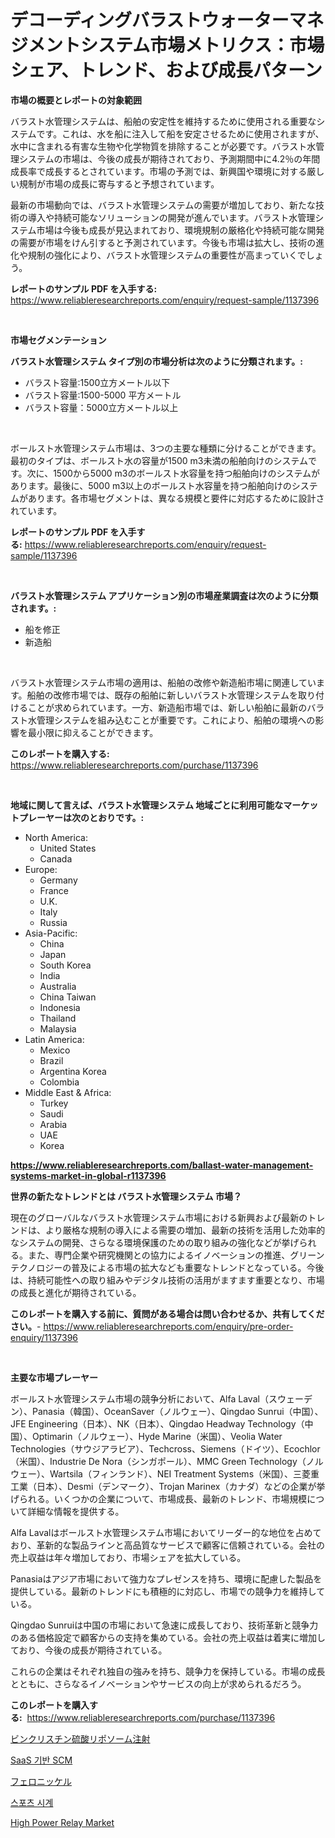 <p><h1>デコーディングバラストウォーターマネジメントシステム市場メトリクス：市場シェア、トレンド、および成長パターン</h1></p><p><strong>市場の概要とレポートの対象範囲</strong></p>
<p><p>バラスト水管理システムは、船舶の安定性を維持するために使用される重要なシステムです。これは、水を船に注入して船を安定させるために使用されますが、水中に含まれる有害な生物や化学物質を排除することが必要です。バラスト水管理システムの市場は、今後の成長が期待されており、予測期間中に4.2％の年間成長率で成長するとされています。市場の予測では、新興国や環境に対する厳しい規制が市場の成長に寄与すると予想されています。</p><p>最新の市場動向では、バラスト水管理システムの需要が増加しており、新たな技術の導入や持続可能なソリューションの開発が進んでいます。バラスト水管理システム市場は今後も成長が見込まれており、環境規制の厳格化や持続可能な開発の需要が市場をけん引すると予測されています。今後も市場は拡大し、技術の進化や規制の強化により、バラスト水管理システムの重要性が高まっていくでしょう。</p></p>
<p><strong>レポートのサンプル PDF を入手する:</strong> <a href="https://www.reliableresearchreports.com/enquiry/request-sample/1137396">https://www.reliableresearchreports.com/enquiry/request-sample/1137396</a></p>
<p>&nbsp;</p>
<p><strong>市場セグメンテーション</strong></p>
<p><strong>バラスト水管理システム タイプ別の市場分析は次のように分類されます。:</strong></p>
<p><ul><li>バラスト容量:1500立方メートル以下</li><li>バラスト容量:1500-5000 平方メートル</li><li>バラスト容量：5000立方メートル以上</li></ul></p>
<p>&nbsp;</p>
<p><p>ボールスト水管理システム市場は、3つの主要な種類に分けることができます。最初のタイプは、ボールスト水の容量が1500 m3未満の船舶向けのシステムです。次に、1500から5000 m3のボールスト水容量を持つ船舶向けのシステムがあります。最後に、5000 m3以上のボールスト水容量を持つ船舶向けのシステムがあります。各市場セグメントは、異なる規模と要件に対応するために設計されています。</p></p>
<p><strong>レポートのサンプル PDF を入手する:</strong>&nbsp;<a href="https://www.reliableresearchreports.com/enquiry/request-sample/1137396">https://www.reliableresearchreports.com/enquiry/request-sample/1137396</a></p>
<p>&nbsp;</p>
<p><strong> バラスト水管理システム アプリケーション別の市場産業調査は次のように分類されます。:</strong></p>
<p><ul><li>船を修正</li><li>新造船</li></ul></p>
<p>&nbsp;</p>
<p><p>バラスト水管理システム市場の適用は、船舶の改修や新造船市場に関連しています。船舶の改修市場では、既存の船舶に新しいバラスト水管理システムを取り付けることが求められています。一方、新造船市場では、新しい船舶に最新のバラスト水管理システムを組み込むことが重要です。これにより、船舶の環境への影響を最小限に抑えることができます。</p></p>
<p><strong>このレポートを購入する:</strong>&nbsp; <a href="https://www.reliableresearchreports.com/purchase/1137396">https://www.reliableresearchreports.com/purchase/1137396</a></p>
<p>&nbsp;</p>
<p><strong>地域に関して言えば、バラスト水管理システム 地域ごとに利用可能なマーケットプレーヤーは次のとおりです。:</strong></p>
<p><ul>
    <li>
        North America:
        <ul>
            <li>United States</li>
            <li>Canada</li>
        </ul>
    </li>
    <li>
        Europe:
        <ul>
            <li>Germany</li>
            <li>France</li>
            <li>U.K.</li>
            <li>Italy</li>
            <li>Russia</li>
        </ul>
    </li>
    <li>
        Asia-Pacific:
        <ul>
            <li>China</li>
            <li>Japan</li>
            <li>South Korea</li>
            <li>India</li>
            <li>Australia</li>
            <li>China Taiwan</li>
            <li>Indonesia</li>
            <li>Thailand</li>
            <li>Malaysia</li>
        </ul>
    </li>
    <li>
        Latin America:
        <ul>
            <li>Mexico</li>
            <li>Brazil</li>
            <li>Argentina Korea</li>
            <li>Colombia</li>
        </ul>
    </li>
    <li>
        Middle East & Africa:
        <ul>
            <li>Turkey</li>
            <li>Saudi</li>
            <li>Arabia</li>
            <li>UAE</li>
            <li>Korea</li>
        </ul>
    </li>
    </ul></p>
<p><strong><a href="https://www.reliableresearchreports.com/ballast-water-management-systems-market-in-global-r1137396">https://www.reliableresearchreports.com/ballast-water-management-systems-market-in-global-r1137396</a></strong>&nbsp;</p>
<p><strong>世界の新たなトレンドとは バラスト水管理システム 市場？</strong></p>
<p><p>現在のグローバルなバラスト水管理システム市場における新興および最新のトレンドは、より厳格な規制の導入による需要の増加、最新の技術を活用した効率的なシステムの開発、さらなる環境保護のための取り組みの強化などが挙げられる。また、専門企業や研究機関との協力によるイノベーションの推進、グリーンテクノロジーの普及による市場の拡大なども重要なトレンドとなっている。今後は、持続可能性への取り組みやデジタル技術の活用がますます重要となり、市場の成長と進化が期待されている。</p></p>
<p><strong>このレポートを購入する前に、質問がある場合は問い合わせるか、共有してください。</strong>- <a href="https://www.reliableresearchreports.com/enquiry/pre-order-enquiry/1137396">https://www.reliableresearchreports.com/enquiry/pre-order-enquiry/1137396</a></p>
<p>&nbsp;</p>
<p><strong>主要な市場プレーヤー</strong></p>
<p><p>ボールスト水管理システム市場の競争分析において、Alfa Laval（スウェーデン）、Panasia（韓国）、OceanSaver（ノルウェー）、Qingdao Sunrui（中国）、JFE Engineering（日本）、NK（日本）、Qingdao Headway Technology（中国）、Optimarin（ノルウェー）、Hyde Marine（米国）、Veolia Water Technologies（サウジアラビア）、Techcross、Siemens（ドイツ）、Ecochlor（米国）、Industrie De Nora（シンガポール）、MMC Green Technology（ノルウェー）、Wartsila（フィンランド）、NEI Treatment Systems（米国）、三菱重工業（日本）、Desmi（デンマーク）、Trojan Marinex（カナダ）などの企業が挙げられる。いくつかの企業について、市場成長、最新のトレンド、市場規模について詳細な情報を提供する。</p><p>Alfa Lavalはボールスト水管理システム市場においてリーダー的な地位を占めており、革新的な製品ラインと高品質なサービスで顧客に信頼されている。会社の売上収益は年々増加しており、市場シェアを拡大している。</p><p>Panasiaはアジア市場において強力なプレゼンスを持ち、環境に配慮した製品を提供している。最新のトレンドにも積極的に対応し、市場での競争力を維持している。</p><p>Qingdao Sunruiは中国の市場において急速に成長しており、技術革新と競争力のある価格設定で顧客からの支持を集めている。会社の売上収益は着実に増加しており、今後の成長が期待されている。</p><p>これらの企業はそれぞれ独自の強みを持ち、競争力を保持している。市場の成長とともに、さらなるイノベーションやサービスの向上が求められるだろう。</p></p>
<p><strong>このレポートを購入する:</strong>&nbsp;&nbsp;<a href="https://www.reliableresearchreports.com/purchase/1137396">https://www.reliableresearchreports.com/purchase/1137396</a></p>
<p><p><a href="https://medium.com/@brendancole1992/%E3%83%B4%E3%82%A3%E3%83%B3%E3%82%AF%E3%83%AA%E3%82%B9%E3%83%81%E3%83%B3%E7%A1%AB%E9%85%B8%E3%83%AA%E3%83%9D%E3%82%BD%E3%83%BC%E3%83%A0%E6%B3%A8%E5%B0%84%E5%B8%82%E5%A0%B4%E3%81%AE%E8%A6%8B%E9%80%9A%E3%81%97-%E5%B8%82%E5%A0%B4%E5%8B%95%E5%90%91-%E6%88%90%E9%95%B7-2024%E5%B9%B4%E3%81%8B%E3%82%892031%E5%B9%B4%E3%81%BE%E3%81%A7%E3%81%AE%E4%BA%88%E6%B8%AC-4562f22cb0e0">ビンクリスチン硫酸リポソーム注射</a></p><p><a href="https://medium.com/@nyahreinger1/saas-%EA%B8%B0%EB%B0%98-scm-%EC%8B%9C%EC%9E%A5-%EC%8B%9C%EC%9E%A5-%EC%A0%90%EC%9C%A0%EC%9C%A8-%EC%8B%9C%EC%9E%A5-%EB%8F%99%ED%96%A5-%EB%B0%8F-%EB%AF%B8%EB%9E%98-%EC%84%B1%EC%9E%A5%ED%83%90%EC%83%89-7aa140a3d1f2">SaaS 기반 SCM</a></p><p><a href="https://medium.com/@hiramzulauf/%E3%83%95%E3%82%A7%E3%83%AD%E3%83%8B%E3%83%83%E3%82%B1%E3%83%AB%E5%B8%82%E5%A0%B4%E3%81%AF%E5%B8%82%E5%A0%B4%E3%82%B7%E3%82%A7%E3%82%A2-%E3%82%B5%E3%82%A4%E3%82%BA-%E3%81%8A%E3%82%88%E3%81%B32031%E5%B9%B4%E3%81%BE%E3%81%A7%E3%81%AE%E4%BA%88%E6%B8%AC%E3%81%AB%E7%84%A6%E7%82%B9%E3%82%92%E5%BD%93%E3%81%A6%E3%81%A6%E3%81%84%E3%81%BE%E3%81%99-1ba41f2b71c8">フェロニッケル</a></p><p><a href="https://medium.com/@prestoniegand56562023/%EC%8A%A4%ED%8F%AC%EC%B8%A0-%EC%8B%9C%EA%B3%84-%EC%8B%9C%EC%9E%A5-%EB%8F%99%ED%96%A5-%EB%B0%8F-%EC%8B%9C%EC%9E%A5-%EB%B6%84%EC%84%9D%EC%9D%80-2024-2031%EB%85%84%EA%B9%8C%EC%A7%80-%EC%98%88%EC%B8%A1%EB%90%98%EC%97%88%EC%8A%B5%EB%8B%88%EB%8B%A4-bfe98082536e">스포츠 시계</a></p><p><a href="https://www.linkedin.com/pulse/high-power-relay-market-furnishes-information-share-trends-rx0ge?trackingId=JAJnFntWCwhcA%2FA4kOBXVQ%3D%3D">High Power Relay Market</a></p></p>